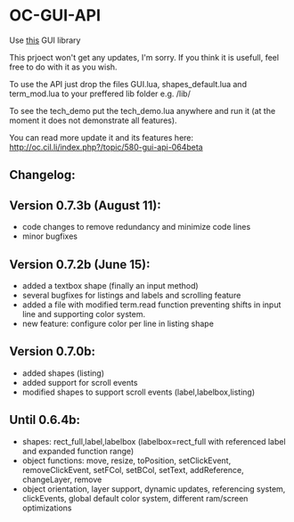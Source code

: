 # OC-GUI-API

Use [this](https://github.com/kevinkk525/GUI) GUI library

This prjoect won't get any updates, I'm sorry. If you think it is usefull, feel free to do with it as you wish.

To use the API just drop the files GUI.lua, shapes_default.lua and term_mod.lua to your preffered lib folder e.g. /lib/

To see the tech_demo put the tech_demo.lua anywhere and run it (at the moment it does not demonstrate all features).

You can read more update it and its features here: http://oc.cil.li/index.php?/topic/580-gui-api-064beta


Changelog:
--------------------------------------------------------------------

Version 0.7.3b (August 11):
----------------------------------------
- code changes to remove redundancy and minimize code lines
- minor bugfixes


Version 0.7.2b (June 15):
----------------------------------------
- added a textbox shape (finally an input method)
- several bugfixes for listings and labels and scrolling feature
- added a file with modified term.read function preventing shifts in input line and supporting color system.
- new feature: configure color per line in listing shape


Version 0.7.0b:
----------------------------------------
- added shapes (listing)
- added support for scroll events
- modified shapes to support scroll events (label,labelbox,listing)

Until 0.6.4b:
----------------------------------------
- shapes: rect_full,label,labelbox (labelbox=rect_full with referenced label and expanded function range)
- object functions: move, resize, toPosition, setClickEvent, removeClickEvent, setFCol, setBCol, setText, addReference, changeLayer, remove
- object orientation, layer support, dynamic updates, referencing system, clickEvents, global default color system, different ram/screen optimizations
